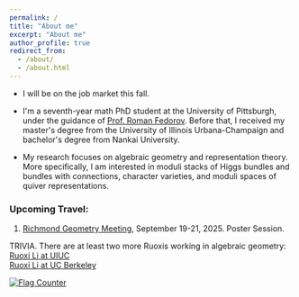 ```yaml
---
permalink: /
title: "About me"
excerpt: "About me"
author_profile: true
redirect_from: 
  - /about/
  - /about.html
---
```

- I will be on the job market this fall.

- I'm a seventh-year math PhD student at the University of Pittsburgh, under the guidance of <a href="https://www.mathematics.pitt.edu/people/roman-fedorov"> Prof. Roman Fedorov</a>. Before that, I received my master's degree from the University of Illinois Urbana-Champaign and bachelor's degree from Nankai University.

- My research focuses on algebraic geometry and representation theory. More specifically, I am interested in moduli stacks of Higgs bundles and bundles with connections, character varieties, and moduli spaces of quiver representations.

### Upcoming Travel:

1. <a href="https://geometryvcu.github.io/rgm2025/" target="_blank">Richmond Geometry Meeting</a>, September 19-21, 2025. Poster Session.
   
TRIVIA. There are at least two more Ruoxis working in algebraic geometry:    
<a href="https://sites.google.com/view/liruoxi"> Ruoxi Li at UIUC</a>  
<a href="https://math.berkeley.edu/people/ruoxi-li"> Ruoxi Li at UC Berkeley</a>  

<a href="https://info.flagcounter.com/bkxp"><img src="https://s01.flagcounter.com/count/bkxp/bg_FFFFFF/txt_000000/border_CCC8C8/columns_2/maxflags_10/viewers_0/labels_0/pageviews_1/flags_0/percent_0/" alt="Flag Counter" border="0"></a>

<!--  -->
